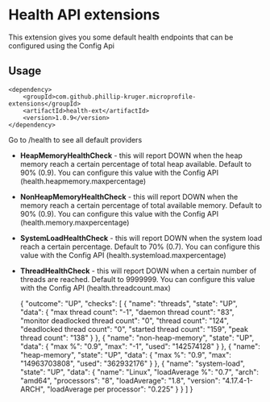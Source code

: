 # Health API extensions

This extension gives you some default health endpoints that can be configured using the Config Api

## Usage

    <dependency>
        <groupId>com.github.phillip-kruger.microprofile-extensions</groupId>
        <artifactId>health-ext</artifactId>
        <version>1.0.9</version>
    </dependency>

Go to /health to see all default providers

* **HeapMemoryHealthCheck** - this will report DOWN when the heap memory reach a certain percentage of total heap available. Default to 90% (0.9). You can configure this value with the Config API (health.heapmemory.maxpercentage)
* **NonHeapMemoryHealthCheck** - this will report DOWN when the memory reach a certain percentage of total available memory. Default to 90% (0.9). You can configure this value with the Config API (health.memory.maxpercentage)
* **SystemLoadHealthCheck** - this will report DOWN when the system load reach a certain percentage. Default to 70% (0.7). You can configure this value with the Config API (health.systemload.maxpercentage)
* **ThreadHealthCheck** - this will report DOWN when a certain number of threads are reached. Default to 9999999. You can configure this value with the Config API (health.threadcount.max)


    {
    "outcome": "UP",
    "checks": [
      {
        "name": "threads",
        "state": "UP",
        "data": {
          "max thread count": "-1",
          "daemon thread count": "83",
          "monitor deadlocked thread count": "0",
          "thread count": "124",
          "deadlocked thread count": "0",
          "started thread count": "159",
          "peak thread count": "138"
        }
      },
      {
        "name": "non-heap-memory",
        "state": "UP",
        "data": {
          "max %": "0.9",
          "max": "-1",
          "used": "142574128"
        }
      },
      {
        "name": "heap-memory",
        "state": "UP",
        "data": {
          "max %": "0.9",
          "max": "14963703808",
          "used": "362932176"
        }
      },
      {
        "name": "system-load",
        "state": "UP",
        "data": {
          "name": "Linux",
          "loadAverage %": "0.7",
          "arch": "amd64",
          "processors": "8",
          "loadAverage": "1.8",
          "version": "4.17.4-1-ARCH",
          "loadAverage per processor": "0.225"
        }
      }
    ]
    }